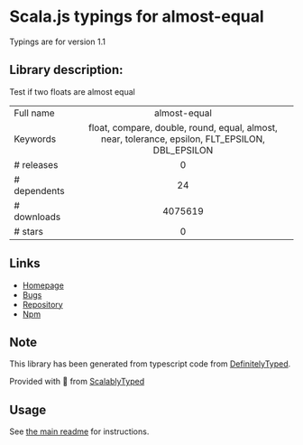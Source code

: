 
# Scala.js typings for almost-equal

Typings are for version 1.1

## Library description:
Test if two floats are almost equal

|                    |                 |
| ------------------ | :-------------: |
| Full name          | almost-equal |
| Keywords           | float, compare, double, round, equal, almost, near, tolerance, epsilon, FLT_EPSILON, DBL_EPSILON |
| # releases         | 0 |
| # dependents       | 24 |
| # downloads        | 4075619 |
| # stars            | 0 |

## Links
- [Homepage](https://github.com/mikolalysenko/almost-equal#readme)
- [Bugs](https://github.com/mikolalysenko/almost-equal/issues)
- [Repository](https://github.com/mikolalysenko/almost-equal)
- [Npm](https://www.npmjs.com/package/almost-equal)
    


## Note
This library has been generated from typescript code from [DefinitelyTyped](https://definitelytyped.org).

Provided with :purple_heart: from [ScalablyTyped](https://github.com/oyvindberg/ScalablyTyped)

## Usage
See [the main readme](../../readme.md) for instructions.


